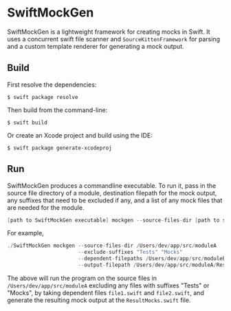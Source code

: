 

# SwiftMockGen

SwiftMockGen is a lightweight framework for creating mocks in Swift.  It uses a concurrent swift file 
scanner and `SourceKittenFramework` for parsing and a custom template renderer for generating a mock output.  


## Build

First resolve the dependencies:

```
$ swift package resolve
```

Then build from the command-line:

```
$ swift build
```

Or create an Xcode project and build using the IDE:

```
$ swift package generate-xcodeproj 
```

## Run

SwiftMockGen produces a commandline executable. To run it, pass in the source file directory of a module, destination filepath for the mock output, any suffixes that need to be excluded if any, and a list of any mock files that are needed for the module. 

```swift
[path to SwiftMockGen executable] mockgen --source-files-dir [path to source files dir] --exclude-suffixes [suffix string1] [suffix string2] --dependent-filepaths [path to filepath1] [path to filepath2] [path to filepath3] --output-filepath [path to output filepath]
```

For example,  
```swift
./SwiftMockGen mockgen --source-files-dir /Users/dev/app/src/moduleA 
                       --exclude-suffixes "Tests" "Mocks"
                       --dependent-filepaths /Users/dev/app/src/moduleB/file1.swift /Users/dev/app/src/moduleC/file2.swift
                       --output-filepath /Users/dev/app/src/moduleA/ResultMocks.swift
```
The above will run the program on the source files in `/Users/dev/app/src/moduleA` excluding any files with suffixes "Tests" or "Mocks", by taking dependent files `file1.swift` and `file2.swift`, and generate the resulting mock output at the `ResultMocks.swift` file.



